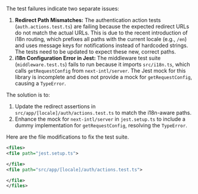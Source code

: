 The test failures indicate two separate issues:

1.  **Redirect Path Mismatches:** The authentication action tests (`auth.actions.test.ts`) are failing because the expected redirect URLs do not match the actual URLs. This is due to the recent introduction of i18n routing, which prefixes all paths with the current locale (e.g., `/en`) and uses message keys for notifications instead of hardcoded strings. The tests need to be updated to expect these new, correct paths.
2.  **i18n Configuration Error in Jest:** The middleware test suite (`middleware.test.ts`) fails to run because it imports `src/i18n.ts`, which calls `getRequestConfig` from `next-intl/server`. The Jest mock for this library is incomplete and does not provide a mock for `getRequestConfig`, causing a `TypeError`.

The solution is to:
1.  Update the redirect assertions in `src/app/[locale]/auth/actions.test.ts` to match the i18n-aware paths.
2.  Enhance the mock for `next-intl/server` in `jest.setup.ts` to include a dummy implementation for `getRequestConfig`, resolving the `TypeError`.

Here are the file modifications to fix the test suite.

```xml
<files>
<file path="jest.setup.ts">

</file>
<file path="src/app/[locale]/auth/actions.test.ts">

</file>
</files>
```